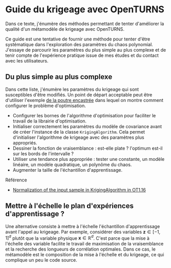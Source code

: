 # Guide du krigeage avec OpenTURNS
Dans ce texte, j'énumère des méthodes permettant de tenter d'améliorer la qualité d'un métamodèle de krigeage avec OpenTURNS.

Ce guide est une tentative de fournir une méthode pour tenter d'être systématique dans l'exploration des paramètres du chaos polynomial. J'essaye de parcourir les paramètres du plus simple au plus complexe et de tenir compte de l'expérience pratique issue de mes études et du contact avec les utilisateurs.

## Du plus simple au plus complexe
Dans cette liste, j'énumère les paramètres du krigeage qui sont susceptibles d'être modifiés. Un point de départ acceptable peut être d'utiliser l'exemple [de la poutre encastrée](https://openturns.github.io/openturns/latest/auto_meta_modeling/kriging_metamodel/plot_kriging_hyperparameters_optimization.html) dans lequel on montre comment configurer le problème d'optimisation.
- Configurer les bornes de l'algorithme d'optimisation pour faciliter le travail de la librairie d'optimisation. 
- Initialiser correctement les paramètres du modèle de covariance avant de créer l'instance de la classe `KrigingAlgorithm`. Cela permet d'initialiser l'algorithme de krigeage avec des paramètres plus appropriés. 
- Dessiner la fonction de vraisemblance : est-elle plate ? l'optimum est-il sur les bords de l'intervalle ?
- Utiliser une tendance plus appropriée : tester une constante, un modèle linéaire, un modèle quadratique, un polynôme du chaos.
- Augmenter la taille de l'échantillon d'apprentissage. 

Référence
- [Normalization of the input sample in KrigingAlgorithm in OT1.16](https://openturns.discourse.group/t/normalization-of-the-input-sample-in-krigingalgorithm-in-ot1-16/101)

## Mettre à l'échelle le plan d'expériences d'apprentissage ?
Une alternative consiste à mettre à l'échelle l'échantillon d'apprentissage avant l'appel au krigeage. Par exemple, considérer des variables $\boldsymbol{z} \in [-1, 1]^d$ plutôt que la variable physique $\boldsymbol{x} \in \mathbb{R}^d$. C'est parce que la mise à l'échelle des variable facilite le travail de maximisation de la vraisemblance et la recherche des longueurs de corrélation optimales. Dans ce cas, le métamodèle est le composition de la mise à l'échelle et du krigeage, ce qui complique un peu le code source. 

